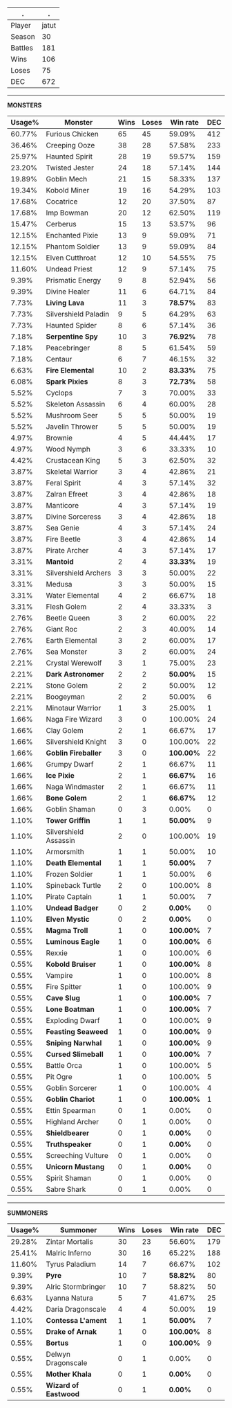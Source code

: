 .|.
|-|-
Player|jatut
Season|30
Battles|181
Wins|106
Loses|75
DEC|672

---
**MONSTERS**

Usage%|Monster|Wins|Loses|Win rate|DEC|
-|-|-|-|-|-|
60.77%|Furious Chicken|65|45|59.09%|412|
36.46%|Creeping Ooze|38|28|57.58%|233|
25.97%|Haunted Spirit|28|19|59.57%|159|
23.20%|Twisted Jester|24|18|57.14%|144|
19.89%|Goblin Mech|21|15|58.33%|137|
19.34%|Kobold Miner|19|16|54.29%|103|
17.68%|Cocatrice|12|20|37.50%|87|
17.68%|Imp Bowman|20|12|62.50%|119|
15.47%|Cerberus|15|13|53.57%|96|
12.15%|Enchanted Pixie|13|9|59.09%|71|
12.15%|Phantom Soldier|13|9|59.09%|84|
12.15%|Elven Cutthroat|12|10|54.55%|75|
11.60%|Undead Priest|12|9|57.14%|75|
9.39%|Prismatic Energy|9|8|52.94%|56|
9.39%|Divine Healer|11|6|64.71%|84|
7.73%|**Living Lava**|11|3|**78.57%**|83|
7.73%|Silvershield Paladin|9|5|64.29%|63|
7.73%|Haunted Spider|8|6|57.14%|36|
7.18%|**Serpentine Spy**|10|3|**76.92%**|78|
7.18%|Peacebringer|8|5|61.54%|59|
7.18%|Centaur|6|7|46.15%|32|
6.63%|**Fire Elemental**|10|2|**83.33%**|75|
6.08%|**Spark Pixies**|8|3|**72.73%**|58|
5.52%|Cyclops|7|3|70.00%|33|
5.52%|Skeleton Assassin|6|4|60.00%|28|
5.52%|Mushroom Seer|5|5|50.00%|19|
5.52%|Javelin Thrower|5|5|50.00%|19|
4.97%|Brownie|4|5|44.44%|17|
4.97%|Wood Nymph|3|6|33.33%|10|
4.42%|Crustacean King|5|3|62.50%|32|
3.87%|Skeletal Warrior|3|4|42.86%|21|
3.87%|Feral Spirit|4|3|57.14%|32|
3.87%|Zalran Efreet|3|4|42.86%|18|
3.87%|Manticore|4|3|57.14%|19|
3.87%|Divine Sorceress|3|4|42.86%|18|
3.87%|Sea Genie|4|3|57.14%|24|
3.87%|Fire Beetle|3|4|42.86%|14|
3.87%|Pirate Archer|4|3|57.14%|17|
3.31%|**Mantoid**|2|4|**33.33%**|19|
3.31%|Silvershield Archers|3|3|50.00%|22|
3.31%|Medusa|3|3|50.00%|15|
3.31%|Water Elemental|4|2|66.67%|18|
3.31%|Flesh Golem|2|4|33.33%|3|
2.76%|Beetle Queen|3|2|60.00%|22|
2.76%|Giant Roc|2|3|40.00%|14|
2.76%|Earth Elemental|3|2|60.00%|17|
2.76%|Sea Monster|3|2|60.00%|24|
2.21%|Crystal Werewolf|3|1|75.00%|23|
2.21%|**Dark Astronomer**|2|2|**50.00%**|15|
2.21%|Stone Golem|2|2|50.00%|12|
2.21%|Boogeyman|2|2|50.00%|6|
2.21%|Minotaur Warrior|1|3|25.00%|1|
1.66%|Naga Fire Wizard|3|0|100.00%|24|
1.66%|Clay Golem|2|1|66.67%|17|
1.66%|Silvershield Knight|3|0|100.00%|22|
1.66%|**Goblin Fireballer**|3|0|**100.00%**|22|
1.66%|Grumpy Dwarf|2|1|66.67%|11|
1.66%|**Ice Pixie**|2|1|**66.67%**|16|
1.66%|Naga Windmaster|2|1|66.67%|11|
1.66%|**Bone Golem**|2|1|**66.67%**|12|
1.66%|Goblin Shaman|0|3|0.00%|0|
1.10%|**Tower Griffin**|1|1|**50.00%**|9|
1.10%|Silvershield Assassin|2|0|100.00%|19|
1.10%|Armorsmith|1|1|50.00%|10|
1.10%|**Death Elemental**|1|1|**50.00%**|7|
1.10%|Frozen Soldier|1|1|50.00%|6|
1.10%|Spineback Turtle|2|0|100.00%|8|
1.10%|Pirate Captain|1|1|50.00%|7|
1.10%|**Undead Badger**|0|2|**0.00%**|0|
1.10%|**Elven Mystic**|0|2|**0.00%**|0|
0.55%|**Magma Troll**|1|0|**100.00%**|7|
0.55%|**Luminous Eagle**|1|0|**100.00%**|6|
0.55%|Rexxie|1|0|100.00%|6|
0.55%|**Kobold Bruiser**|1|0|**100.00%**|8|
0.55%|Vampire|1|0|100.00%|8|
0.55%|Fire Spitter|1|0|100.00%|9|
0.55%|**Cave Slug**|1|0|**100.00%**|7|
0.55%|**Lone Boatman**|1|0|**100.00%**|7|
0.55%|Exploding Dwarf|1|0|100.00%|9|
0.55%|**Feasting Seaweed**|1|0|**100.00%**|9|
0.55%|**Sniping Narwhal**|1|0|**100.00%**|9|
0.55%|**Cursed Slimeball**|1|0|**100.00%**|7|
0.55%|Battle Orca|1|0|100.00%|5|
0.55%|Pit Ogre|1|0|100.00%|5|
0.55%|Goblin Sorcerer|1|0|100.00%|4|
0.55%|**Goblin Chariot**|1|0|**100.00%**|1|
0.55%|Ettin Spearman|0|1|0.00%|0|
0.55%|Highland Archer|0|1|0.00%|0|
0.55%|**Shieldbearer**|0|1|**0.00%**|0|
0.55%|**Truthspeaker**|0|1|**0.00%**|0|
0.55%|Screeching Vulture|0|1|0.00%|0|
0.55%|**Unicorn Mustang**|0|1|**0.00%**|0|
0.55%|Spirit Shaman|0|1|0.00%|0|
0.55%|Sabre Shark|0|1|0.00%|0|

---
**SUMMONERS**

Usage%|Summoner|Wins|Loses|Win rate|DEC|
-|-|-|-|-|-|
29.28%|Zintar Mortalis|30|23|56.60%|179|
25.41%|Malric Inferno|30|16|65.22%|188|
11.60%|Tyrus Paladium|14|7|66.67%|102|
9.39%|**Pyre**|10|7|**58.82%**|80|
9.39%|Alric Stormbringer|10|7|58.82%|50|
6.63%|Lyanna Natura|5|7|41.67%|25|
4.42%|Daria Dragonscale|4|4|50.00%|19|
1.10%|**Contessa L'ament**|1|1|**50.00%**|7|
0.55%|**Drake of Arnak**|1|0|**100.00%**|8|
0.55%|**Bortus**|1|0|**100.00%**|9|
0.55%|Delwyn Dragonscale|0|1|0.00%|0|
0.55%|**Mother Khala**|0|1|**0.00%**|0|
0.55%|**Wizard of Eastwood**|0|1|**0.00%**|0|
